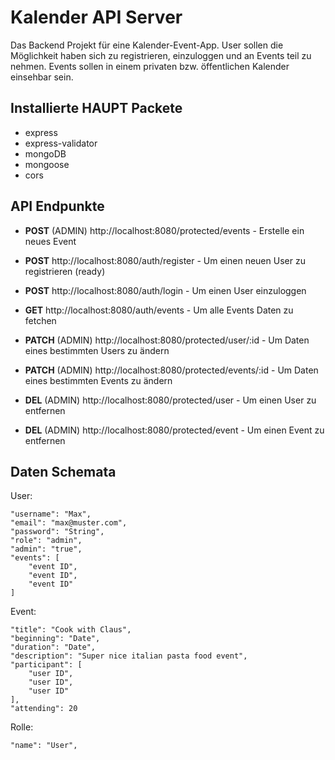 # Kalender API Server

Das Backend Projekt für eine Kalender-Event-App.
User sollen die Möglichkeit haben sich zu registrieren, einzuloggen und an Events teil zu nehmen. Events sollen in einem privaten bzw. öffentlichen Kalender einsehbar sein.

## Installierte HAUPT Packete

- express
- express-validator
- mongoDB
- mongoose
- cors


## API Endpunkte

- **POST** (ADMIN) http://localhost:8080/protected/events - Erstelle ein neues Event 

- **POST** http://localhost:8080/auth/register - Um einen neuen User zu registrieren (ready)
- **POST** http://localhost:8080/auth/login - Um einen User einzuloggen

- **GET** http://localhost:8080/auth/events - Um alle Events Daten zu fetchen

- **PATCH** (ADMIN) http://localhost:8080/protected/user/:id - Um Daten eines bestimmten Users zu ändern 
- **PATCH** (ADMIN) http://localhost:8080/protected/events/:id - Um Daten eines bestimmten Events zu ändern

- **DEL** (ADMIN) http://localhost:8080/protected/user - Um einen User zu entfernen
- **DEL** (ADMIN) http://localhost:8080/protected/event - Um einen Event zu entfernen


## Daten Schemata

User:
```
"username": "Max",
"email": "max@muster.com",
"password": "String",
"role": "admin",
"admin": "true",
"events": [
    "event ID",
    "event ID",
    "event ID"
]

```

Event:
```
"title": "Cook with Claus",
"beginning": "Date",
"duration": "Date",
"description": "Super nice italian pasta food event",
"participant": [
    "user ID",
    "user ID",
    "user ID"
],
"attending": 20

```

Rolle:
```
"name": "User",

```





